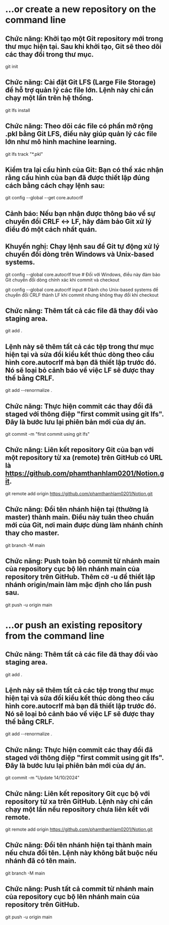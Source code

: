 # …or create a new repository on the command line

## Chức năng: Khởi tạo một Git repository mới trong thư mục hiện tại. Sau khi khởi tạo, Git sẽ theo dõi các thay đổi trong thư mục.
git init

## Chức năng: Cài đặt Git LFS (Large File Storage) để hỗ trợ quản lý các file lớn. Lệnh này chỉ cần chạy một lần trên hệ thống.
git lfs install

## Chức năng: Theo dõi các file có phần mở rộng .pkl bằng Git LFS, điều này giúp quản lý các file lớn như mô hình machine learning.
git lfs track "*.pkl"

## Kiểm tra lại cấu hình của Git: Bạn có thể xác nhận rằng cấu hình của bạn đã được thiết lập đúng cách bằng cách chạy lệnh sau:
git config --global --get core.autocrlf

## Cảnh báo: Nếu bạn nhận được thông báo về sự chuyển đổi CRLF ↔ LF, hãy đảm bảo Git xử lý điều đó một cách nhất quán.
## Khuyến nghị: Chạy lệnh sau để Git tự động xử lý chuyển đổi dòng trên Windows và Unix-based systems.
git config --global core.autocrlf true  # Đối với Windows, điều này đảm bảo Git chuyển đổi dòng chính xác khi commit và checkout

git config --global core.autocrlf input # Dành cho Unix-based systems để chuyển đổi CRLF thành LF khi commit nhưng không thay đổi khi checkout

## Chức năng: Thêm tất cả các file đã thay đổi vào staging area.
git add .

## Lệnh này sẽ thêm tất cả các tệp trong thư mục hiện tại và sửa đổi kiểu kết thúc dòng theo cấu hình core.autocrlf mà bạn đã thiết lập trước đó. Nó sẽ loại bỏ cảnh báo về việc LF sẽ được thay thế bằng CRLF.
git add --renormalize .

## Chức năng: Thực hiện commit các thay đổi đã staged với thông điệp "first commit using git lfs". Đây là bước lưu lại phiên bản mới của dự án.
git commit -m "first commit using git lfs"

## Chức năng: Liên kết repository Git của bạn với một repository từ xa (remote) trên GitHub có URL là https://github.com/phamthanhlam0201/Notion.git.
git remote add origin https://github.com/phamthanhlam0201/Notion.git

## Chức năng: Đổi tên nhánh hiện tại (thường là master) thành main. Điều này tuân theo chuẩn mới của Git, nơi main được dùng làm nhánh chính thay cho master.
git branch -M main

## Chức năng: Push toàn bộ commit từ nhánh main của repository cục bộ lên nhánh main của repository trên GitHub. Thêm cờ -u để thiết lập nhánh origin/main làm mặc định cho lần push sau.
git push -u origin main


# …or push an existing repository from the command line

## Chức năng: Thêm tất cả các file đã thay đổi vào staging area.
git add .

## Lệnh này sẽ thêm tất cả các tệp trong thư mục hiện tại và sửa đổi kiểu kết thúc dòng theo cấu hình core.autocrlf mà bạn đã thiết lập trước đó. Nó sẽ loại bỏ cảnh báo về việc LF sẽ được thay thế bằng CRLF.
git add --renormalize .

## Chức năng: Thực hiện commit các thay đổi đã staged với thông điệp "first commit using git lfs". Đây là bước lưu lại phiên bản mới của dự án.
git commit -m "Update 14/10/2024"

## Chức năng: Liên kết repository Git cục bộ với repository từ xa trên GitHub. Lệnh này chỉ cần chạy một lần nếu repository chưa liên kết với remote.
git remote add origin https://github.com/phamthanhlam0201/Notion.git

## Chức năng: Đổi tên nhánh hiện tại thành main nếu chưa đổi tên. Lệnh này không bắt buộc nếu nhánh đã có tên main.
git branch -M main

## Chức năng: Push tất cả commit từ nhánh main của repository cục bộ lên nhánh main của repository trên GitHub.
git push -u origin main
